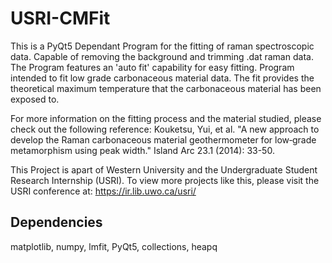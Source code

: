 # USRI-CMFit
This is a PyQt5 Dependant Program for the fitting of raman spectroscopic data. 
Capable of removing the background and trimming .dat raman data. 
The Program features an 'auto fit' capability for easy fitting. 
Program intended to fit low grade carbonaceous material data. 
The fit provides the theoretical maximum temperature that the carbonaceous material has been exposed to.

For more information on the fitting process and the material studied, please check out the following reference: 
Kouketsu, Yui, et al. "A new approach to develop the Raman carbonaceous material geothermometer for low‐grade metamorphism using peak width." Island Arc 23.1 (2014): 33-50. 

This Project is apart of Western University and the Undergraduate Student Research Internship (USRI). 
To view more projects like this, please visit the USRI conference at: https://ir.lib.uwo.ca/usri/

## Dependencies

matplotlib, numpy, lmfit, PyQt5, collections, heapq
